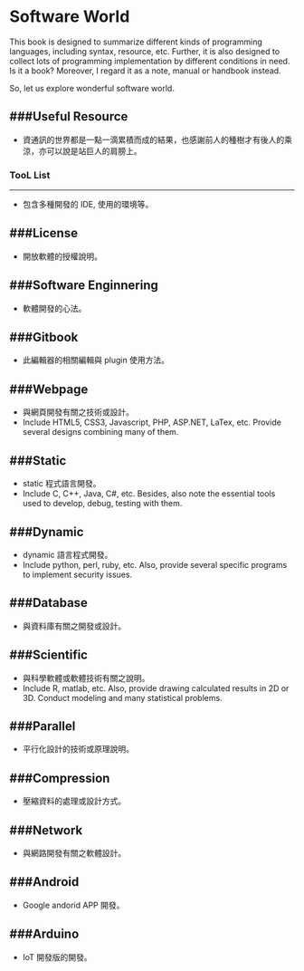 # Software World

This book is designed to summarize different kinds of programming languages, including syntax, resource, etc. Further, it is also designed to collect lots of programming implementation by different conditions in need. Is it a book? Moreover, I regard it as a note, manual or handbook instead.

So, let us explore wonderful software world.

###Useful Resource
---

* 資通訊的世界都是一點一滴累積而成的結果，也感謝前人的種樹才有後人的乘涼，亦可以說是站巨人的肩膀上。

### TooL List
---

* 包含多種開發的 IDE, 使用的環境等。

###License
---

* 開放軟體的授權說明。

###Software Enginnering
---

* 軟體開發的心法。

###Gitbook
---

* 此編輯器的相關編輯與 plugin 使用方法。

###Webpage
---

* 與網頁開發有關之技術或設計。
* Include HTML5, CSS3, Javascript, PHP, ASP.NET, LaTex, etc. Provide several designs combining many of them.

###Static
---

* static 程式語言開發。
* Include C, C++, Java, C#, etc. Besides, also note the essential tools used to develop, debug, testing with them.

###Dynamic
---

* dynamic 語言程式開發。
* Include python, perl, ruby, etc. Also, provide several specific programs to implement security issues.

###Database
---

* 與資料庫有關之開發或設計。

###Scientific
---

* 與科學軟體或軟體技術有關之說明。
* Include R, matlab, etc. Also, provide drawing calculated results in 2D or 3D. Conduct modeling and many statistical problems.

###Parallel
---

* 平行化設計的技術或原理說明。

###Compression
---

* 壓縮資料的處理或設計方式。

###Network
---

* 與網路開發有關之軟體設計。

###Android
---

* Google andorid APP 開發。

###Arduino
---

* IoT 開發版的開發。

